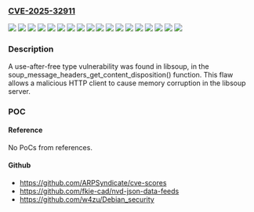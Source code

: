 ### [CVE-2025-32911](https://cve.mitre.org/cgi-bin/cvename.cgi?name=CVE-2025-32911)
![](https://img.shields.io/static/v1?label=Product&message=Red%20Hat%20Enterprise%20Linux%2010&color=blue)
![](https://img.shields.io/static/v1?label=Product&message=Red%20Hat%20Enterprise%20Linux%206&color=blue)
![](https://img.shields.io/static/v1?label=Product&message=Red%20Hat%20Enterprise%20Linux%207&color=blue)
![](https://img.shields.io/static/v1?label=Product&message=Red%20Hat%20Enterprise%20Linux%208&color=blue)
![](https://img.shields.io/static/v1?label=Product&message=Red%20Hat%20Enterprise%20Linux%208.2%20Advanced%20Update%20Support&color=blue)
![](https://img.shields.io/static/v1?label=Product&message=Red%20Hat%20Enterprise%20Linux%208.4%20Advanced%20Mission%20Critical%20Update%20Support&color=blue)
![](https://img.shields.io/static/v1?label=Product&message=Red%20Hat%20Enterprise%20Linux%208.4%20Telecommunications%20Update%20Service&color=blue)
![](https://img.shields.io/static/v1?label=Product&message=Red%20Hat%20Enterprise%20Linux%208.4%20Update%20Services%20for%20SAP%20Solutions&color=blue)
![](https://img.shields.io/static/v1?label=Product&message=Red%20Hat%20Enterprise%20Linux%208.6%20Advanced%20Mission%20Critical%20Update%20Support&color=blue)
![](https://img.shields.io/static/v1?label=Product&message=Red%20Hat%20Enterprise%20Linux%208.6%20Telecommunications%20Update%20Service&color=blue)
![](https://img.shields.io/static/v1?label=Product&message=Red%20Hat%20Enterprise%20Linux%208.6%20Update%20Services%20for%20SAP%20Solutions&color=blue)
![](https://img.shields.io/static/v1?label=Product&message=Red%20Hat%20Enterprise%20Linux%208.8%20Extended%20Update%20Support&color=blue)
![](https://img.shields.io/static/v1?label=Product&message=Red%20Hat%20Enterprise%20Linux%209&color=blue)
![](https://img.shields.io/static/v1?label=Product&message=Red%20Hat%20Enterprise%20Linux%209.0%20Update%20Services%20for%20SAP%20Solutions&color=blue)
![](https://img.shields.io/static/v1?label=Product&message=Red%20Hat%20Enterprise%20Linux%209.2%20Extended%20Update%20Support&color=blue)
![](https://img.shields.io/static/v1?label=Product&message=Red%20Hat%20Enterprise%20Linux%209.4%20Extended%20Update%20Support&color=blue)
![](https://img.shields.io/static/v1?label=Version&message=n%2Fa&color=blue)
![](https://img.shields.io/static/v1?label=Vulnerability&message=Free%20of%20Memory%20not%20on%20the%20Heap&color=brighgreen)

### Description

A use-after-free type vulnerability was found in libsoup, in the soup_message_headers_get_content_disposition() function. This flaw allows a malicious HTTP client to cause memory corruption in the libsoup server.

### POC

#### Reference
No PoCs from references.

#### Github
- https://github.com/ARPSyndicate/cve-scores
- https://github.com/fkie-cad/nvd-json-data-feeds
- https://github.com/w4zu/Debian_security

